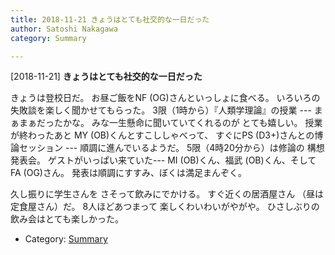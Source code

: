 ```yaml
---
title: 2018-11-21 きょうはとても社交的な一日だった
author: Satoshi Nakagawa
category: Summary

---
```


[2018-11-21] **きょうはとても社交的な一日だった** 

 きょうは登校日だ。
お昼ご飯をNF (OG)さんといっしょに食べる。
いろいろの失敗談を楽しく聞かせてもらった。
3限（1時から）『人類学理論』の授業 ---
まぁまぁだったかな。
みな一生懸命に聞いていてくれるのが
とても嬉しい。
授業が終わったあと
MY (OB)くんとすこししゃべって、
すぐにPS (D3+)さんとの博論セッション ---
順調に進んでいるようだ。
5限（4時20分から）は修論の
構想発表会。
ゲストがいっぱい来ていた---
MI (OB)くん、福武 (OB)くん、そして
FA (OG)さん。
発表は順調にすすみ、ぼくは満足まんぞく。

 久し振りに学生さんを
さそって飲みにでかける。
すぐ近くの居酒屋さん
（昼は定食屋さん）だ。
8人ほどあつまって
楽しくわいわいがやがや。
ひさしぶりの飲み会はとても楽しかった。

- Category: [Summary](https://merapano.github.io/categories.html#Summary)

